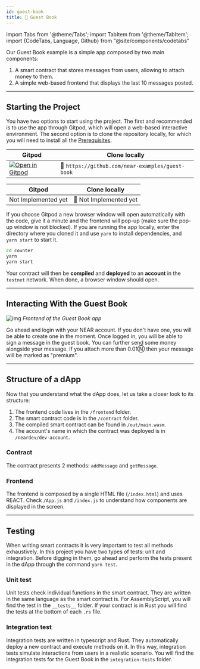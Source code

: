 ```yaml
---
id: guest-book
title: 📖 Guest Book
---
```

import Tabs from '@theme/Tabs';
import TabItem from '@theme/TabItem';
import {CodeTabs, Language, Github} from "@site/components/codetabs"

Our Guest Book example is a simple app composed by two main components:
  1. A smart contract that stores messages from users, allowing to attach money to them.
  2. A simple web-based frontend that displays the last 10 messages posted.

---

## Starting the Project

You have two options to start using the project. The first and recommended is to use the app through Gitpod, which will open a web-based interactive environment. The second option is to clone the repository locally, for which you will need to install all the [Prerequisites](../../2.develop/prerequisites.md).

<Tabs className="language-tabs" groupId="code-tabs">
  <TabItem value={1} label="🚀 - AssemblyScript">

  | Gitpod                                                                                                                                                          | Clone locally                                   |
  | --------------------------------------------------------------------------------------------------------------------------------------------------------------- | ----------------------------------------------- |
  | <a href="https://gitpod.io/#https://github.com/near-examples/guest-book.git"><img src="https://gitpod.io/button/open-in-gitpod.svg" alt="Open in Gitpod" /></a> | 🚀 `https://github.com/near-examples/guest-book` |

  </TabItem>
  <TabItem value={0} label="🦀 - Rust">

  | Gitpod              | Clone locally         |
  | ------------------- | --------------------- |
  | Not Implemented yet | 🦀 Not Implemented yet |

  </TabItem>
</Tabs>


If you choose Gitpod a new browser window will open automatically with the code, give it a minute and the frontend will pop-up (make sure the pop-up window is not blocked). If you are running the app locally, enter the directory where you cloned it and use `yarn` to install dependencies, and `yarn start` to start it.

```bash
cd counter
yarn
yarn start
```
Your contract will then be **compiled** and **deployed** to an **account** in the `testnet` network. When done, a browser window should open.

---

## Interacting With the Guest Book

![img](/docs/assets/examples/guest-book.png)
*Frontend of the Guest Book app*

Go ahead and login with your NEAR account. If you don't have one, you will be able to create one in the moment. Once logged in,
you will be able to sign a message in the guest book. You can further send some money alongside your message. If you attach
more than 0.01Ⓝ then your message will be marked as "premium".

---

## Structure of a dApp

Now that you understand what the dApp does, let us take a closer look to its structure:

1. The frontend code lives in the `/frontend` folder.
2. The smart contract code is in the `/contract` folder.
3. The compiled smart contract can be found in `/out/main.wasm`.
4. The account's name in which the contract was deployed is in `/neardev/dev-account`.

### Contract
The contract presents 2 methods: `addMessage` and `getMessage`.

<CodeTabs>
  <Language value="🚀 - AssemblyScript" language="ts">
    <Github fname="index.ts"
            url="https://github.com/near-examples/guest-book/blob/update_to_current_format/contract/assembly/main.ts"/>
  </Language>
</CodeTabs>

### Frontend
The frontend is composed by a single HTML file (`/index.html`) and uses REACT. Check `/App.js` and `/index.js` to understand how
components are displayed in the screen.

---

## Testing

When writing smart contracts it is very important to test all methods exhaustively. In this
project you have two types of tests: unit and integration. Before digging in them,
go ahead and perform the tests present in the dApp through the command `yarn test`.

### Unit test

Unit tests check individual functions in the smart contract. They are written in the
same language as the smart contract is. For AssemblyScript, you will find the test in the 
`__tests__` folder. If your contract is in Rust you will find the tests at the bottom of
each `.rs` file.

<CodeTabs>
  <Language value="🚀 - AssemblyScript" language="ts">
    <Github fname="main.spec.ts"
            url="https://github.com/near-examples/guest-book/blob/update_to_current_format/contract/assembly/__tests__/guestbook.spec.ts"
            start="18" end="37" />
  </Language>
</CodeTabs>

### Integration test

Integration tests are written in typescript and Rust. They automatically deploy a new
contract and execute methods on it. In this way, integration tests simulate interactions
from users in a realistic scenario. You will find the integration tests for the Guest Book in the `integration-tests`
folder.